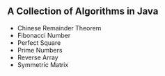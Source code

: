 ## A Collection of Algorithms in Java
* Chinese Remainder Theorem
* Fibonacci Number
* Perfect Square
* Prime Numbers
* Reverse Array
* Symmetric Matrix